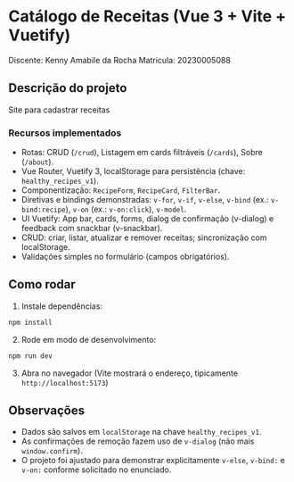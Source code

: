 # Catálogo de Receitas (Vue 3 + Vite + Vuetify)

Discente: Kenny Amabile da Rocha
Matricula: 20230005088

## Descrição do projeto
Site para cadastrar receitas


### Recursos implementados
- Rotas: CRUD (`/crud`), Listagem em cards filtráveis (`/cards`), Sobre (`/about`).
- Vue Router, Vuetify 3, localStorage para persistência (chave: `healthy_recipes_v1`).
- Componentização: `RecipeForm`, `RecipeCard`, `FilterBar`.
- Diretivas e bindings demonstradas: `v-for`, `v-if`, `v-else`, `v-bind` (ex.: `v-bind:recipe`), `v-on` (ex.: `v-on:click`), `v-model`.
- UI Vuetify: App bar, cards, forms, dialog de confirmação (v-dialog) e feedback com snackbar (v-snackbar).
- CRUD: criar, listar, atualizar e remover receitas; sincronização com localStorage.
- Validações simples no formulário (campos obrigatórios).

## Como rodar
1. Instale dependências:
```bash
npm install
```

2. Rode em modo de desenvolvimento:
```bash
npm run dev
```

3. Abra no navegador (Vite mostrará o endereço, tipicamente `http://localhost:5173`)

## Observações
- Dados são salvos em `localStorage` na chave `healthy_recipes_v1`.
- As confirmações de remoção fazem uso de `v-dialog` (não mais `window.confirm`).
- O projeto foi ajustado para demonstrar explicitamente `v-else`, `v-bind:` e `v-on:` conforme solicitado no enunciado.
